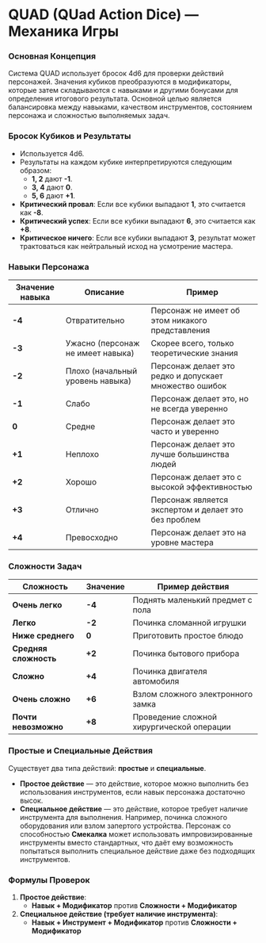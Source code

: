 # QUAD (QUad Action Dice) — Механика Игры

### Основная Концепция

Система QUAD использует бросок 4d6 для проверки действий персонажей. Значения кубиков преобразуются в модификаторы, которые затем складываются с навыками и другими бонусами для определения итогового результата. Основной целью является балансировка между навыками, качеством инструментов, состоянием персонажа и сложностью выполняемых задач.

### Бросок Кубиков и Результаты

- Используется 4d6.
- Результаты на каждом кубике интерпретируются следующим образом:
  - **1, 2** дают **-1**.
  - **3, 4** дают **0**.
  - **5, 6** дают **+1**.
- **Критический провал**: Если все кубики выпадают **1**, это считается как **-8**.
- **Критический успех**: Если все кубики выпадают **6**, это считается как **+8**.
- **Критическое ничего**: Если все кубики выпадают **3**, результат может трактоваться как нейтральный исход на усмотрение мастера.

### Навыки Персонажа

| Значение навыка | Описание                          | Пример                                                 |
| --------------- | --------------------------------- | ------------------------------------------------------ |
| **-4**          | Отвратительно                     | Персонаж не имеет об этом никакого представления       |
| **-3**          | Ужасно (персонаж не имеет навыка) | Скорее всего, только теоретические знания              |
| **-2**          | Плохо (начальный уровень навыка)  | Персонаж делает это редко и допускает множество ошибок |
| **-1**          | Слабо                             | Персонаж делает это, но не всегда уверенно             |
| **0**           | Средне                            | Персонаж делает это часто и уверенно                   |
| **+1**          | Неплохо                           | Персонаж делает это лучше большинства людей            |
| **+2**          | Хорошо                            | Персонаж делает это с высокой эффективностью           |
| **+3**          | Отлично                           | Персонаж является экспертом и делает это без проблем   |
| **+4**          | Превосходно                       | Персонаж делает это на уровне мастера                  |

### Сложности Задач

| Сложность             | Значение | Пример действия                           |
| --------------------- | -------- | ----------------------------------------- |
| **Очень легко**       | **-4**   | Поднять маленький предмет с пола          |
| **Легко**             | **-2**   | Починка сломанной игрушки                 |
| **Ниже среднего**     | **0**    | Приготовить простое блюдо                 |
| **Средняя сложность** | **+2**   | Починка бытового прибора                  |
| **Сложно**            | **+4**   | Починка двигателя автомобиля              |
| **Очень сложно**      | **+6**   | Взлом сложного электронного замка         |
| **Почти невозможно**  | **+8**   | Проведение сложной хирургической операции |

### Простые и Специальные Действия

Существует два типа действий: **простые** и **специальные**.

- **Простое действие** — это действие, которое можно выполнить без использования инструментов, если навык персонажа достаточно высок.
- **Специальное действие** — это действие, которое требует наличие инструмента для выполнения. Например, починка сложного оборудования или взлом запертого устройства. Персонаж со способностью **Смекалка** может использовать импровизированные инструменты вместо стандартных, что даёт ему возможность попытаться выполнить специальное действие даже без подходящих инструментов.

### Формулы Проверок

1. **Простое действие**:
   - **Навык + Модификатор** против **Сложности + Модификатор**
2. **Специальное действие (требует наличие инструмента)**:
   - **Навык + Инструмент + Модификатор** против **Сложности + Модификатор**
